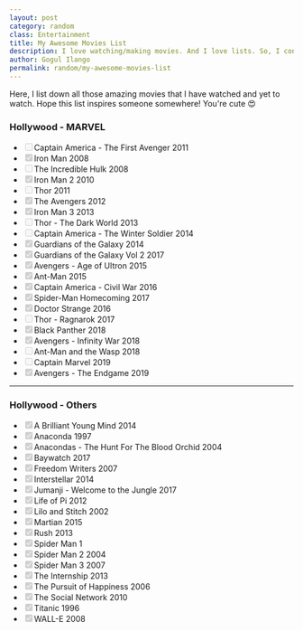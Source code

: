 ```yaml
---
layout: post
category: random
class: Entertainment
title: My Awesome Movies List
description: I love watching/making movies. And I love lists. So, I constantly update my movies list here whenever I watch another cool movie!
author: Gogul Ilango
permalink: random/my-awesome-movies-list
---
```


Here, I list down all those amazing movies that I have watched and yet to watch. Hope this list inspires someone somewhere! You're cute 😍

<h3>Hollywood - MARVEL</h3>
<ul class="movie-list">
  <li><input type="checkbox" disabled="disabled">Captain America - The First Avenger <span>2011</span></li>
  <li><input type="checkbox" disabled="disabled" checked="checked">Iron Man <span>2008</span></li>
  <li><input type="checkbox" disabled="disabled">The Incredible Hulk <span>2008</span></li>
  <li><input type="checkbox" disabled="disabled" checked="checked">Iron Man 2 <span>2010</span></li>
  <li><input type="checkbox" disabled="disabled">Thor <span>2011</span></li>
  <li><input type="checkbox" disabled="disabled" checked="checked">The Avengers <span>2012</span></li>
  <li><input type="checkbox" disabled="disabled" checked="checked">Iron Man 3 <span>2013</span></li>
  <li><input type="checkbox" disabled="disabled">Thor - The Dark World <span>2013</span></li>
  <li><input type="checkbox" disabled="disabled">Captain America - The Winter Soldier <span>2014</span></li>
  <li><input type="checkbox" disabled="disabled" checked="checked">Guardians of the Galaxy <span>2014</span></li>
  <li><input type="checkbox" disabled="disabled" checked="checked">Guardians of the Galaxy Vol 2 <span>2017</span></li>
  <li><input type="checkbox" disabled="disabled" checked="checked">Avengers - Age of Ultron <span>2015</span></li>
  <li><input type="checkbox" disabled="disabled" checked="checked">Ant-Man <span>2015</span></li>
  <li><input type="checkbox" disabled="disabled" checked="checked">Captain America - Civil War <span>2016</span></li>
  <li><input type="checkbox" disabled="disabled" checked="checked">Spider-Man Homecoming <span>2017</span></li>
  <li><input type="checkbox" disabled="disabled" checked="checked">Doctor Strange <span>2016</span></li>
  <li><input type="checkbox" disabled="disabled">Thor - Ragnarok <span>2017</span></li>
  <li><input type="checkbox" disabled="disabled" checked="checked">Black Panther <span>2018</span></li>
  <li><input type="checkbox" disabled="disabled" checked="checked">Avengers - Infinity War <span>2018</span></li>
  <li><input type="checkbox" disabled="disabled">Ant-Man and the Wasp <span>2018</span></li>
  <li><input type="checkbox" disabled="disabled">Captain Marvel <span>2019</span></li>
  <li><input type="checkbox" disabled="disabled" checked="checked">Avengers - The Endgame <span>2019</span></li>
</ul>

<hr>

<h3>Hollywood - Others</h3>
<ul class="movie-list">
  <li><input type="checkbox" disabled="disabled" checked="checked">A Brilliant Young Mind <span>2014</span></li>
  <li><input type="checkbox" disabled="disabled" checked="checked">Anaconda <span>1997</span></li>
  <li><input type="checkbox" disabled="disabled" checked="checked">Anacondas - The Hunt For The Blood Orchid <span>2004</span></li>
  <li><input type="checkbox" disabled="disabled" checked="checked">Baywatch <span>2017</span></li>
  <li><input type="checkbox" disabled="disabled" checked="checked">Freedom Writers <span>2007</span></li>
  <li><input type="checkbox" disabled="disabled" checked="checked">Interstellar <span>2014</span></li>
  <li><input type="checkbox" disabled="disabled" checked="checked">Jumanji - Welcome to the Jungle <span>2017</span></li>
  <li><input type="checkbox" disabled="disabled" checked="checked">Life of Pi <span>2012</span></li>
  <li><input type="checkbox" disabled="disabled" checked="checked">Lilo and Stitch <span>2002</span></li>
  <li><input type="checkbox" disabled="disabled" checked="checked">Martian <span>2015</span></li>
  <li><input type="checkbox" disabled="disabled" checked="checked">Rush <span>2013</span></li>
  <li><input type="checkbox" disabled="disabled" checked="checked">Spider Man 1</li>
  <li><input type="checkbox" disabled="disabled" checked="checked">Spider Man 2 <span>2004</span></li>
  <li><input type="checkbox" disabled="disabled" checked="checked">Spider Man 3 <span>2007</span></li>
  <li><input type="checkbox" disabled="disabled" checked="checked">The Internship <span>2013</span></li>
  <li><input type="checkbox" disabled="disabled" checked="checked">The Pursuit of Happiness <span>2006</span></li>
  <li><input type="checkbox" disabled="disabled" checked="checked">The Social Network <span>2010</span></li>
  <li><input type="checkbox" disabled="disabled" checked="checked">Titanic <span>1996</span></li>
  <li><input type="checkbox" disabled="disabled" checked="checked">WALL-E <span>2008</span></li>
</ul>